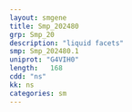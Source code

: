 ```yaml
---
layout: smgene
title: Smp_202480
grp: Smp_20
description: "liquid facets"
smp: Smp_202480.1
uniprot: "G4VIH0"
length:   168
cdd: "ns"
kk: ns
categories: sm
---
```


